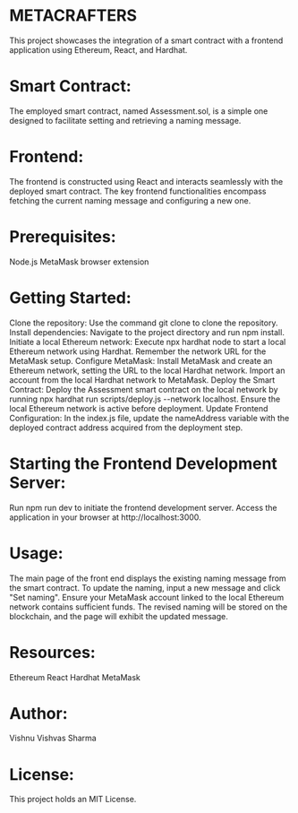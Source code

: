# METACRAFTERS

This project showcases the integration of a smart contract with a frontend application using Ethereum, React, and Hardhat.

# Smart Contract:
The employed smart contract, named Assessment.sol, is a simple one designed to facilitate setting and retrieving a naming message.

# Frontend:
The frontend is constructed using React and interacts seamlessly with the deployed smart contract. The key frontend functionalities encompass fetching the current naming message and configuring a new one.

# Prerequisites:

Node.js
MetaMask browser extension
# Getting Started:

Clone the repository: Use the command git clone to clone the repository.
Install dependencies: Navigate to the project directory and run npm install.
Initiate a local Ethereum network: Execute npx hardhat node to start a local Ethereum network using Hardhat. Remember the network URL for the MetaMask setup.
Configure MetaMask:
Install MetaMask and create an Ethereum network, setting the URL to the local Hardhat network.
Import an account from the local Hardhat network to MetaMask.
Deploy the Smart Contract: Deploy the Assessment smart contract on the local network by running npx hardhat run scripts/deploy.js --network localhost. Ensure the local Ethereum network is active before deployment.
Update Frontend Configuration: In the index.js file, update the nameAddress variable with the deployed contract address acquired from the deployment step.

# Starting the Frontend Development Server:
Run npm run dev to initiate the frontend development server. Access the application in your browser at http://localhost:3000.

# Usage:
The main page of the front end displays the existing naming message from the smart contract. To update the naming, input a new message and click "Set naming". Ensure your MetaMask account linked to the local Ethereum network contains sufficient funds. The revised naming will be stored on the blockchain, and the page will exhibit the updated message.

# Resources:

Ethereum
React
Hardhat
MetaMask

# Author:
Vishnu Vishvas Sharma

# License:
This project holds an MIT License.
